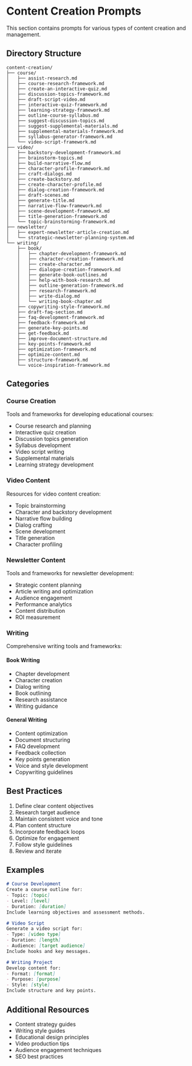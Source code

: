 # Content Creation Prompts

This section contains prompts for various types of content creation and management.

## Directory Structure

```
content-creation/
├── course/
│   ├── assist-research.md
│   ├── course-research-framework.md
│   ├── create-an-interactive-quiz.md
│   ├── discussion-topics-framework.md
│   ├── draft-script-video.md
│   ├── interactive-quiz-framework.md
│   ├── learning-strategy-framework.md
│   ├── outline-course-syllabus.md
│   ├── suggest-discussion-topics.md
│   ├── suggest-supplemental-materials.md
│   ├── supplemental-materials-framework.md
│   ├── syllabus-generator-framework.md
│   └── video-script-framework.md
├── video/
│   ├── backstory-development-framework.md
│   ├── brainstorm-topics.md
│   ├── build-narrative-flow.md
│   ├── character-profile-framework.md
│   ├── craft-dialogs.md
│   ├── create-backstory.md
│   ├── create-character-profile.md
│   ├── dialog-creation-framework.md
│   ├── draft-scenes.md
│   ├── generate-title.md
│   ├── narrative-flow-framework.md
│   ├── scene-development-framework.md
│   ├── title-generation-framework.md
│   └── topic-brainstorming-framework.md
├── newsletter/
│   ├── expert-newsletter-article-creation.md
│   └── strategic-newsletter-planning-system.md
└── writing/
    ├── book/
    │   ├── chapter-development-framework.md
    │   ├── character-creation-framework.md
    │   ├── create-character.md
    │   ├── dialogue-creation-framework.md
    │   ├── generate-book-outlines.md
    │   ├── help-with-book-research.md
    │   ├── outline-generation-framework.md
    │   ├── research-framework.md
    │   ├── write-dialog.md
    │   └── writing-book-chapter.md
    ├── copywriting-style-framework.md
    ├── draft-faq-section.md
    ├── faq-development-framework.md
    ├── feedback-framework.md
    ├── generate-key-points.md
    ├── get-feedback.md
    ├── improve-document-structure.md
    ├── key-points-framework.md
    ├── optimization-framework.md
    ├── optimize-content.md
    ├── structure-framework.md
    └── voice-inspiration-framework.md
```

## Categories

### Course Creation
Tools and frameworks for developing educational courses:
- Course research and planning
- Interactive quiz creation
- Discussion topics generation
- Syllabus development
- Video script writing
- Supplemental materials
- Learning strategy development

### Video Content
Resources for video content creation:
- Topic brainstorming
- Character and backstory development
- Narrative flow building
- Dialog crafting
- Scene development
- Title generation
- Character profiling

### Newsletter Content
Tools and frameworks for newsletter development:
- Strategic content planning
- Article writing and optimization
- Audience engagement
- Performance analytics
- Content distribution
- ROI measurement

### Writing
Comprehensive writing tools and frameworks:

#### Book Writing
- Chapter development
- Character creation
- Dialog writing
- Book outlining
- Research assistance
- Writing guidance

#### General Writing
- Content optimization
- Document structuring
- FAQ development
- Feedback collection
- Key points generation
- Voice and style development
- Copywriting guidelines

## Best Practices

1. Define clear content objectives
2. Research target audience
3. Maintain consistent voice and tone
4. Plan content structure
5. Incorporate feedback loops
6. Optimize for engagement
7. Follow style guidelines
8. Review and iterate

## Examples

```markdown
# Course Development
Create a course outline for:
- Topic: [topic]
- Level: [level]
- Duration: [duration]
Include learning objectives and assessment methods.

# Video Script
Generate a video script for:
- Type: [video type]
- Duration: [length]
- Audience: [target audience]
Include hooks and key messages.

# Writing Project
Develop content for:
- Format: [format]
- Purpose: [purpose]
- Style: [style]
Include structure and key points.
```

## Additional Resources

- Content strategy guides
- Writing style guides
- Educational design principles
- Video production tips
- Audience engagement techniques
- SEO best practices 